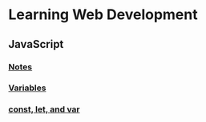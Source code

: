 # Learning Web Development

## JavaScript

### [Notes](https://drive.google.com/drive/folders/1RcyvvOAxJtNc_mPLt9g-kTHIMUZ3uD8z)
### [Variables](javascript/variables/index.html)
### [const, let, and var](javascript/const-let-var/index.html)


